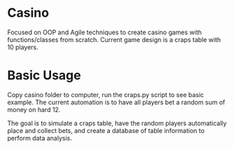 # Casino
Focused on OOP and Agile techniques to create casino games with functions/classes from scratch.  Current game design is a craps table with 10 players.

# Basic Usage
Copy casino folder to computer, run the craps.py script to see basic example.  The current automation is to have all players bet a random sum of money on hard 12.

The goal is to simulate a craps table, have the random players automatically place and collect bets, and create a database of table information to perform data analysis. 

